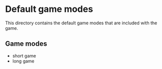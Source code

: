# Default game modes

This directory contains the default game modes that are included with the game.

## Game modes

- short game
- long game
